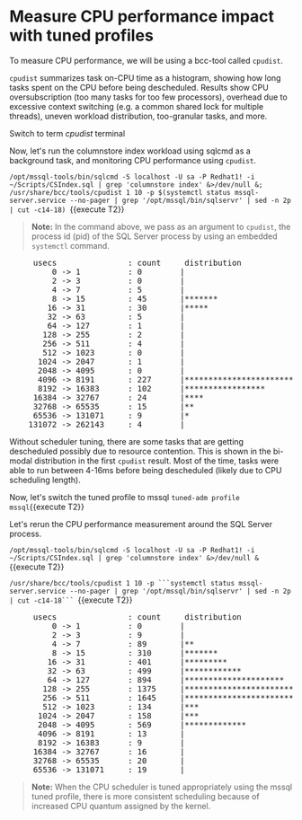 # Measure CPU performance impact with tuned profiles

To measure CPU performance, we will be using a bcc-tool called `cpudist`. 

`cpudist` summarizes task on-CPU time as a histogram, showing how long tasks spent on the CPU before being descheduled. Results show CPU oversubscription (too many tasks for too few processors), overhead due to excessive context switching (e.g. a common shared lock for multiple threads), uneven workload distribution, too-granular tasks, and more.

Switch to term *cpudist* terminal

Now, let's run the columnstore index workload using sqlcmd as a background task, and monitoring CPU performance using `cpudist`.

`/opt/mssql-tools/bin/sqlcmd -S localhost -U sa -P Redhat1! -i ~/Scripts/CSIndex.sql | grep 'columnstore index' &>/dev/null &; /usr/share/bcc/tools/cpudist 1 10 -p $(systemctl status mssql-server.service --no-pager | grep '/opt/mssql/bin/sqlservr' | sed -n 2p | cut -c14-18) `{{execute T2}}

>**Note:** In the command above, we pass as an argument to `cpudist`, the process id (pid) of the SQL Server process by using an embedded `systemctl` command.

<pre class="file">
     usecs               : count     distribution
         0 -> 1          : 0        |                                        |
         2 -> 3          : 0        |                                        |
         4 -> 7          : 5        |                                        |
         8 -> 15         : 45       |*******                                 |
        16 -> 31         : 30       |*****                                   |
        32 -> 63         : 5        |                                        |
        64 -> 127        : 1        |                                        |
       128 -> 255        : 2        |                                        |
       256 -> 511        : 4        |                                        |
       512 -> 1023       : 0        |                                        |
      1024 -> 2047       : 1        |                                        |
      2048 -> 4095       : 0        |                                        |
      4096 -> 8191       : 227      |****************************************|
      8192 -> 16383      : 102      |*****************                       |
     16384 -> 32767      : 24       |****                                    |
     32768 -> 65535      : 15       |**                                      |
     65536 -> 131071     : 9        |*                                       |
    131072 -> 262143     : 4        |                                        |
</pre>

Without scheduler tuning, there are some tasks that are getting descheduled possibly due to resource contention. This is shown in the bi-modal distribution in the first `cpudist` result. Most of the time, tasks were able to run between 4-16ms before being descheduled (likely due to CPU scheduling length). 

Now, let's switch the tuned profile to mssql
`tuned-adm profile mssql`{{execute T2}}

Let's rerun the CPU performance measurement around the SQL Server process. 

`/opt/mssql-tools/bin/sqlcmd -S localhost -U sa -P Redhat1! -i ~/Scripts/CSIndex.sql | grep 'columnstore index' &>/dev/null &`{{execute T2}}

`/usr/share/bcc/tools/cpudist 1 10 -p ```systemctl status mssql-server.service --no-pager | grep '/opt/mssql/bin/sqlservr' | sed -n 2p | cut -c14-18``` `{{execute T2}}

<pre class="file">
     usecs               : count     distribution
         0 -> 1          : 0        |                                        |
         2 -> 3          : 9        |                                        |
         4 -> 7          : 89       |**                                      |
         8 -> 15         : 310      |*******                                 |
        16 -> 31         : 401      |*********                               |
        32 -> 63         : 499      |************                            |
        64 -> 127        : 894      |*********************                   |
       128 -> 255        : 1375     |*********************************       |
       256 -> 511        : 1645     |****************************************|
       512 -> 1023       : 134      |***                                     |
      1024 -> 2047       : 158      |***                                     |
      2048 -> 4095       : 569      |*************                           |
      4096 -> 8191       : 13       |                                        |
      8192 -> 16383      : 9        |                                        |
     16384 -> 32767      : 16       |                                        |
     32768 -> 65535      : 20       |                                        |
     65536 -> 131071     : 19       |                                        |
</pre>

>**Note:** When the CPU scheduler is tuned appropriately using the mssql tuned profile, there is more consistent scheduling because of increased CPU quantum assigned by the kernel.
